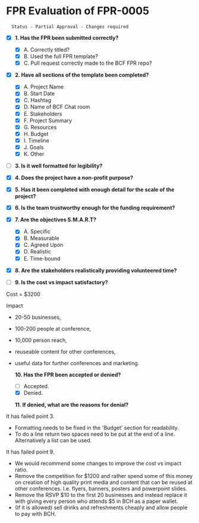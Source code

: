 # FPR Evaluation of FPR-0005


      Status - Partial Approval - Changes required

- [x] **1. Has the FPR been submitted correctly?**
  - [x] A. Correctly titled?
  - [x] B. Used the full FPR template?
  - [x] C. Pull request correctly made to the BCF FPR repo?
  
- [x] **2. Have all sections of the template been completed?**
  - [x] A. Project Name
  - [x] B. Start Date
  - [x] C. Hashtag
  - [x] D. Name of BCF Chat room
  - [x] E. Stakeholders
  - [x] F. Project Summary
  - [x] G. Resources
  - [x] H. Budget
  - [x] I. Timeline
  - [x] J. Goals
  - [x] K. Other
  
- [ ] **3. Is it well formatted for legibility?**

- [x] **4. Does the project have a non-profit purpose?**
  
- [x] **5. Has it been completed with enough detail for the scale of the project?**

- [x] **6. Is the team trustworthy enough for the funding requirement?**

- [x] **7. Are the objectives S.M.A.R.T?**
  - [x] A. Specific
  - [x] B. Measurable
  - [x] C. Agreed Upon
  - [x] D. Realistic
  - [x] E. Time-bound 

- [x] **8. Are the stakeholders realistically providing volunteered time?**
  
- [ ] **9. Is the cost vs impact satisfactory?**
  
Cost = $3200

Impact

- 20-50 businesses, 
- 100-200 people at conference, 
- 10,000 person reach,
- reuseable content for other conferences,
- useful data for further conferences and marketing.
  
    **10. Has the FPR been accepted or denied?**
  - [ ] Accepted.
  - [x] Denied.
  
   **11. If denied, what are the reasons for denial?**

It has failed point 3.  

- Formatting needs to be fixed in the 'Budget' section for readability.  
- To do a line return two spaces need to be put at the end of a line. Alternatively a list can be used.

It has failed point 9.  

- We would recommend some changes to improve the cost vs impact ratio. 
- Remove the competition for $1200 and rather spend some of this money on creation of high quality print media and content that can be reused at other conferences. I.e. flyers, banners, posters and powerpoint slides.
- Remove the RSVP $10 to the first 20 businesses and instead replace it with giving every person who attends $5 in BCH as a paper wallet.
- (If it is allowed) sell drinks and refreshments cheaply and allow people to pay with BCH.

